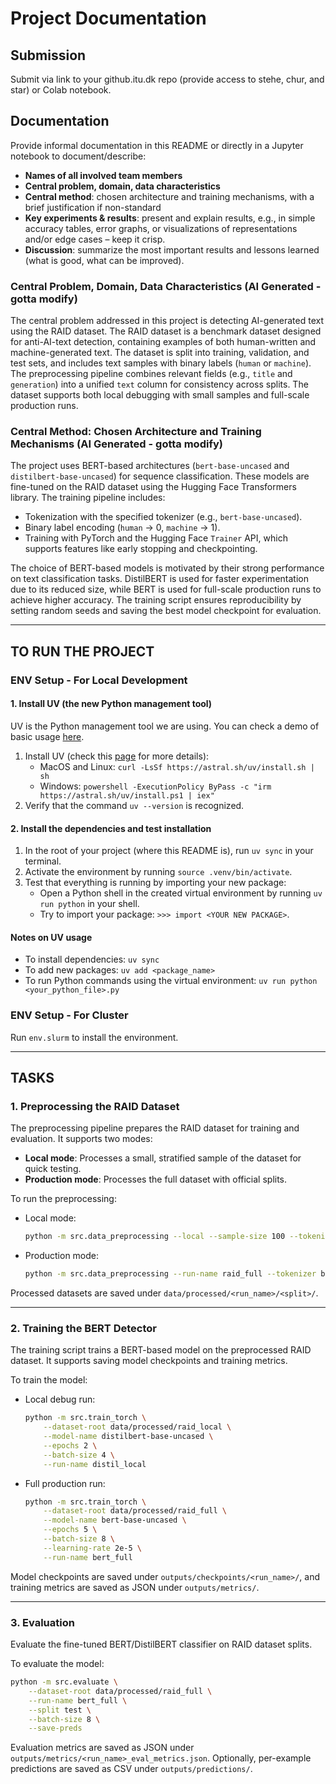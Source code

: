 # Project Documentation

## Submission
Submit via link to your github.itu.dk repo (provide access to stehe, chur, and star) or Colab notebook.

## Documentation
Provide informal documentation in this README or directly in a Jupyter notebook to document/describe:
- **Names of all involved team members**
- **Central problem, domain, data characteristics**
- **Central method**: chosen architecture and training mechanisms, with a brief justification if non-standard
- **Key experiments & results**: present and explain results, e.g., in simple accuracy tables, error graphs, or visualizations of representations and/or edge cases – keep it crisp.
- **Discussion**: summarize the most important results and lessons learned (what is good, what can be improved).

### Central Problem, Domain, Data Characteristics (AI Generated - gotta modify)
The central problem addressed in this project is detecting AI-generated text using the RAID dataset. The RAID dataset is a benchmark dataset designed for anti-AI-text detection, containing examples of both human-written and machine-generated text. The dataset is split into training, validation, and test sets, and includes text samples with binary labels (`human` or `machine`). The preprocessing pipeline combines relevant fields (e.g., `title` and `generation`) into a unified `text` column for consistency across splits. The dataset supports both local debugging with small samples and full-scale production runs.

### Central Method: Chosen Architecture and Training Mechanisms (AI Generated - gotta modify)
The project uses BERT-based architectures (`bert-base-uncased` and `distilbert-base-uncased`) for sequence classification. These models are fine-tuned on the RAID dataset using the Hugging Face Transformers library. The training pipeline includes:
- Tokenization with the specified tokenizer (e.g., `bert-base-uncased`).
- Binary label encoding (`human` → 0, `machine` → 1).
- Training with PyTorch and the Hugging Face `Trainer` API, which supports features like early stopping and checkpointing.

The choice of BERT-based models is motivated by their strong performance on text classification tasks. DistilBERT is used for faster experimentation due to its reduced size, while BERT is used for full-scale production runs to achieve higher accuracy. The training script ensures reproducibility by setting random seeds and saving the best model checkpoint for evaluation.

---

## TO RUN THE PROJECT

### ENV Setup - For Local Development

#### 1. Install UV (the new Python management tool)
UV is the Python management tool we are using. You can check a demo of basic usage [here](https://docs.astral.sh/uv/).

1. Install UV (check this [page](https://docs.astral.sh/uv/getting-started/installation/) for more details):
   - MacOS and Linux: `curl -LsSf https://astral.sh/uv/install.sh | sh`
   - Windows: `powershell -ExecutionPolicy ByPass -c "irm https://astral.sh/uv/install.ps1 | iex"`
2. Verify that the command `uv --version` is recognized.

#### 2. Install the dependencies and test installation
1. In the root of your project (where this README is), run `uv sync` in your terminal.
2. Activate the environment by running `source .venv/bin/activate`.
3. Test that everything is running by importing your new package:
   - Open a Python shell in the created virtual environment by running `uv run python` in your shell.
   - Try to import your package: `>>> import <YOUR NEW PACKAGE>`.

#### Notes on UV usage
- To install dependencies: `uv sync`
- To add new packages: `uv add <package_name>`
- To run Python commands using the virtual environment: `uv run python <your_python_file>.py`

### ENV Setup - For Cluster
Run `env.slurm` to install the environment.

---

## TASKS

### 1. Preprocessing the RAID Dataset
The preprocessing pipeline prepares the RAID dataset for training and evaluation. It supports two modes:
- **Local mode**: Processes a small, stratified sample of the dataset for quick testing.
- **Production mode**: Processes the full dataset with official splits.

To run the preprocessing:
- Local mode:
  ```bash
  python -m src.data_preprocessing --local --sample-size 100 --tokenizer distilbert-base-uncased --run-name raid_local
  ```
- Production mode:
  ```bash
  python -m src.data_preprocessing --run-name raid_full --tokenizer bert-base-uncased --prod
  ```

Processed datasets are saved under `data/processed/<run_name>/<split>/`.

---

### 2. Training the BERT Detector
The training script trains a BERT-based model on the preprocessed RAID dataset. It supports saving model checkpoints and training metrics.

To train the model:
- Local debug run:
  ```bash
  python -m src.train_torch \
      --dataset-root data/processed/raid_local \
      --model-name distilbert-base-uncased \
      --epochs 2 \
      --batch-size 4 \
      --run-name distil_local
  ```
- Full production run:
  ```bash
  python -m src.train_torch \
      --dataset-root data/processed/raid_full \
      --model-name bert-base-uncased \
      --epochs 5 \
      --batch-size 8 \
      --learning-rate 2e-5 \
      --run-name bert_full
  ```

Model checkpoints are saved under `outputs/checkpoints/<run_name>/`, and training metrics are saved as JSON under `outputs/metrics/`.

---

### 3. Evaluation
Evaluate the fine-tuned BERT/DistilBERT classifier on RAID dataset splits.

To evaluate the model:
```bash
python -m src.evaluate \
    --dataset-root data/processed/raid_full \
    --run-name bert_full \
    --split test \
    --batch-size 8 \
    --save-preds
```

Evaluation metrics are saved as JSON under `outputs/metrics/<run_name>_eval_metrics.json`. Optionally, per-example predictions are saved as CSV under `outputs/predictions/`.